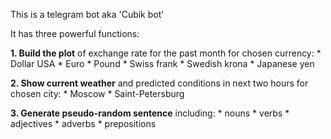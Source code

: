 This is a telegram bot aka 'Cubik bot'

It has three powerful functions:

**1. Build the plot** of exchange rate for the past month for chosen currency:
	* Dollar USA
	* Euro
	* Pound
	* Swiss frank
	* Swedish krona
	* Japanese yen
	
**2. Show current weather** and predicted conditions in next two hours for chosen city:
	* Moscow
	* Saint-Petersburg
	
**3. Generate pseudo-random sentence** including:
	* nouns
	* verbs
	* adjectives
	* adverbs
	* prepositions

